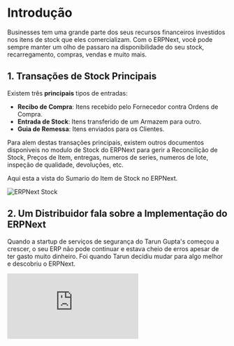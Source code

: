 <!-- add-breadcrumbs -->
# Introdução

Businesses tem uma grande parte dos seus recursos financeiros investidos nos itens de stock que eles comercializam. Com o ERPNext, você pode sempre manter um olho de passaro na disponibilidade do seu stock, recarregamento, compras, vendas e muito mais.

## 1. Transações de Stock Principais
Existem três **principais** tipos de entradas:

* **Recibo de Compra**: Itens recebido pelo Fornecedor contra Ordens de Compra.
* **Entrada de Stock**: Itens transferido de um Armazem para outro.
* **Guia de Remessa**: Itens enviados para os Clientes.

Para alem destas transações principais, existem outros documentos disponiveis no modulo de Stock do ERPNext para gerir a Reconcilição de Stock, Preços de Item, entregas, numeros de series, numeros de lote, inspeção de qualidade, devoluções, etc.

Aqui esta a vista do Sumario do Item de Stock no ERPNext.

<img class="screenshot" alt="ERPNext Stock" src="{{docs_base_url}}/assets/img/stock/stock-hero.png">

## 2. Um Distribuidor fala sobre a Implementação do ERPNext

Quando a startup de serviços de segurança do Tarun Gupta's começou a crescer, o seu ERP não pode continuar e estava cheio de erros apesar de ter gasto muito dinheiro. Foi quando Tarun decidiu mudar para algo melhor e descobriu o ERPNext.

<div>
    <div class='embed-container'>
        <iframe src='https://www.youtube.com/embed/7tPifRTfbGo' frameborder='0' allowfullscreen>
        </iframe>
    </div>
</div>
